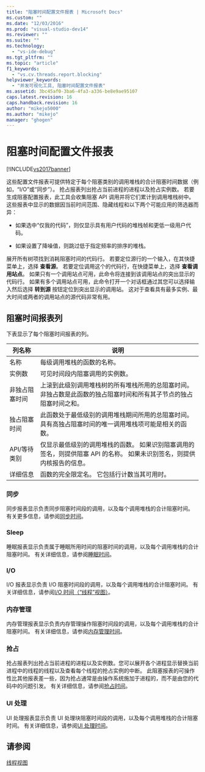 ```yaml
---
title: "阻塞时间配置文件报表 | Microsoft Docs"
ms.custom: ""
ms.date: "12/03/2016"
ms.prod: "visual-studio-dev14"
ms.reviewer: ""
ms.suite: ""
ms.technology: 
  - "vs-ide-debug"
ms.tgt_pltfrm: ""
ms.topic: "article"
f1_keywords: 
  - "vs.cv.threads.report.blocking"
helpviewer_keywords: 
  - "并发可视化工具, 阻塞时间配置文件报表"
ms.assetid: 3bc45af0-3ba6-4fa3-a336-be8e9ae95107
caps.latest.revision: 16
caps.handback.revision: 16
author: "mikejo5000"
ms.author: "mikejo"
manager: "ghogen"
---
```

# 阻塞时间配置文件报表
[!INCLUDE[vs2017banner](../code-quality/includes/vs2017banner.md)]

这些配置文件报表可提供特定于每个阻塞类别的调用堆栈的合计阻塞时间数据（例如，“I\/O”或“同步”）。  抢占报表列出抢占当前进程的进程以及抢占实例数。  若要生成阻塞配置报表，此工具会收集阻塞 API 调用并将它们累计到调用堆栈树中。  这些报表中显示的数据因当前时间范围、隐藏线程和以下两个可能应用的筛选器而异：  
  
-   如果选中“仅我的代码”，则仅显示具有用户代码的堆栈帧和更低一级用户代码。  
  
-   如果设置了降噪值，则跳过低于指定频率的排序的堆栈。  
  
 展开所有树项找到消耗阻塞时间的代码行。  若要定位源行的一个输入，在其快捷菜单上，选择 **查看源**。  若要定位调用这个的代码行，在快捷菜单上，选择 **查看调用站点**。  如果只有一个调用站点可用，此命令将连接到该调用站点的突出显示的代码行。  如果有多个调用站点可用，此命令打开一个对话框通过其您可以选择输入然后选择 **转到源** 按钮定位到突出显示的调用站。  这对于查看具有最多实例、最大时间或两者的调用站点的源代码非常有用。  
  
## 阻塞时间报表列  
 下表显示了每个阻塞时间报表的列。  
  
|列名称|说明|  
|---------|--------|  
|名称|每级调用堆栈的函数的名称。|  
|实例数|可见时间段内阻塞调用的实例数。|  
|非独占阻塞时间|上滚到此级别调用堆栈树的所有堆栈所用的总阻塞时间。  非独占数是此函数的独占阻塞时间和所有其子节点的独占阻塞时间之和。|  
|独占阻塞时间|此函数处于最低级别的调用堆栈期间所用的总阻塞时间。  具有高独占阻塞时间的唯一调用堆栈项可能是相关的函数。|  
|API\/等待类别|仅显示最低级别的调用堆栈的函数。  如果识别阻塞调用的签名，则提供阻塞 API 的名称。  如果未识别签名，则提供内核报告的信息。|  
|详细信息|函数的完全限定名。  它包括行计数当其可用时。|  
  
### 同步  
 同步报表显示负责同步阻塞时间段的调用，以及每个调用堆栈的合计阻塞时间。  有关更多信息，请参阅[同步时间](../profiling/synchronization-time.md)。  
  
### Sleep  
 睡眠报表显示负责属于睡眠所用时间的阻塞时间的调用，以及每个调用堆栈的合计阻塞时间。  有关详细信息，请参阅[睡眠时间](../profiling/sleep-time.md)。  
  
### I\/O  
 I\/O 报表显示负责 I\/O 阻塞时间段的调用，以及每个调用堆栈的合计阻塞时间。  有关详细信息，请参阅[I\/O 时间（“线程”视图）](../profiling/i-o-time-threads-view.md)。  
  
### 内存管理  
 内存管理报表显示负责内存管理操作阻塞时间段的调用，以及每个调用堆栈的合计阻塞时间。  有关详细信息，请参阅[内存管理时间](../profiling/memory-management-time.md)。  
  
### 抢占  
 抢占报表列出抢占当前进程的进程以及实例数。您可以展开各个进程显示替换当前进程中的线程的线程以及查看每个线程的抢占实例的中断。  此阻塞报表的可操作性比其他报表差一些，因为抢占通常是由操作系统施加于进程的，而不是由您的代码中的问题引发。  有关详细信息，请参阅[抢占时间](../profiling/preemption-time.md)。  
  
### UI 处理  
 UI 处理报表显示负责 UI 处理块阻塞时间段的调用，以及每个调用堆栈的合计阻塞时间。  有关详细信息，请参阅[UI 处理时间](../profiling/ui-processing-time.md)。  
  
## 请参阅  
 [线程视图](../profiling/threads-view-parallel-performance.md)